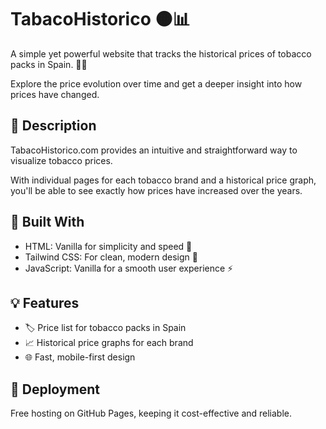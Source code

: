 # TabacoHistorico 🟠📊

A simple yet powerful website that tracks the historical prices of tobacco packs in Spain. 💸🚬

Explore the price evolution over time and get a deeper insight into how prices have changed.

## 📖 Description

TabacoHistorico.com provides an intuitive and straightforward way to visualize tobacco prices.

With individual pages for each tobacco brand and a historical price graph, you'll be able to see exactly how prices have increased over the years.

## 🔧 Built With

- HTML: Vanilla for simplicity and speed 🚀
- Tailwind CSS: For clean, modern design 🌟
- JavaScript: Vanilla for a smooth user experience ⚡

## 💡 Features

- 🏷️ Price list for tobacco packs in Spain
- 📈 Historical price graphs for each brand
- 🌐 Fast, mobile-first design

## 🚀 Deployment

Free hosting on GitHub Pages, keeping it cost-effective and reliable.